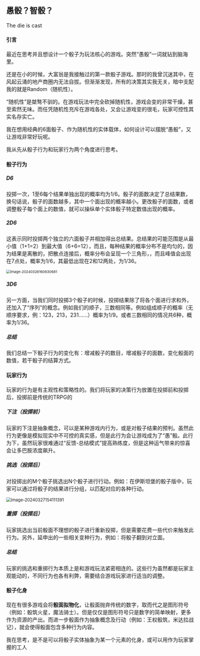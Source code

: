 ## 愚骰？智骰？

The die is cast

#### 引言

最近在思考并且想设计一个骰子为玩法核心的游戏。突然“愚骰”一词就钻到脑海里。

还是在小的时候，大富翁是我接触过的第一款骰子游戏。那时的我曾沉迷其中，在风起云涌的地产商圈内无法自拔。但渐渐发现，所有的决策其实我无关，暗中支配我的就是Random（随机性）。

“随机性”是桀骜不驯的。在游戏玩法中完全砍掉随机性，游戏会变的非常干燥，甚至索然无味。而任凭随机性充斥在游戏各处，又会让游戏变的很毛，玩家可控性其实名存实亡。

我在想用经典的6面骰子、作为随机性的实体载体，如何设计可以摆脱“愚骰”，又让游戏非常好玩呢。

我从先从骰子行为和玩家行为两个角度进行思考。

#### 骰子行为

##### D6

投掷一次，1至6每个结果单独出现的概率均为1/6。骰子的面数决定了总结果数，换句话说，骰子的面数越多，其中一个面出现的概率越小。更改骰子的面数，或者调整骰子每个面上的数值，就可以操纵单个实体骰子特定数值出现的概率。

##### 2D6

这表示同时投掷两个独立的六面骰子并相加得出总结果。总结果的可能范围是从最小值（1+1=2）到最大值（6+6=12），而且，每种结果的概率分布不是均匀的，因为结果是离散的，把散点连接后，概率分布会呈现一个三角形，，而且峰值会出现在7点处，概率为1/6，其最低出现在2和12两处，为1/36。

<img src="K:\bunkergames\draft\img\游戏思考_骰子核心\image-20240326160630681.png" alt="image-20240326160630681" style="zoom: 67%;" />

##### 3D6

另一方面，当我们同时投掷3个骰子的时候，投掷结果除了将各个面进行求和外，还加入了“序列”的概念。例如我们的顺子，三数相同等。例如组成顺子的概率（无顺序要求，例：123，213，231……）概率为1/9。或者三数相同的情况共6种，概率为1/36。

##### 总结

我们总结一下骰子行为的变化有：增减骰子的数目，增减骰子的面数，变化骰面的数值，若干骰子的结算方式。

#### 玩家行为

玩家的行为是有主观性和策略性的。我们将玩家的决策行为放置在投掷前和投掷后，投掷前是传统的TRPG的

##### 下注（投掷前）

玩家的下注是抽象概念，可以是某种游戏内行为，或是对骰子结果的预判。虽然此行为更像是模拟现实中不可控的真实感，但是此行为会让游戏成为了“愚”骰。此行为下，虽然玩家很难通过“反馈-总结模式”提高熟练度，但是这种运气带来的惊喜会让多巴胺浓度飙升。

##### 挑选（投掷后）

对投掷出的M个骰子挑选出N个骰子进行行动。例如：在伊斯坦堡的骰子版中，玩家可以通过将骰子的结果进行分组，以匹配对应的各种行动。

<img src="K:\bunkergames\draft\img\游戏思考_骰子核心\image-20240327154111391.png" alt="image-20240327154111391" style="zoom: 80%;" />

##### 重掷（投掷后）

玩家挑选出当前骰面不理想的骰子进行重新投掷，但是需要花费一些代价来触发此行为。另外，延申出的一些相关变种行为，例如：将骰子翻到对立面。

##### 总结

玩家的挑选和重掷行为本质上是和游戏玩法紧密相连的。这些行为虽然都是玩家主观能动的，不同行为也各有利弊，需要结合游戏玩家进行适当的调整。

#### 骰子化身

现在有很多游戏会将**骰面拟物化**，让骰面抛弃传统的数字，取而代之是图形符号（例如：骰筑火星，魔法骑士）。但是仅仅是图形符号只是数字的简单映射，更多作为资源的产出。而进一步骰面作为抽象概念及行动（例如：王权骰筑，米达拉战记），就会使得骰面包含多种行为内容。

我在思考，是不是可以将骰子实体抽象为某一个元素的化身，或可以用作为玩家掌握的工人









